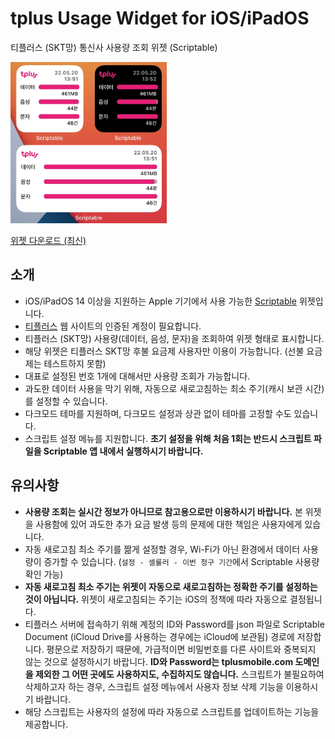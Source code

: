 # tplus Usage Widget for iOS/iPadOS
티플러스 (SKT망) 통신사 사용량 조회 위젯 (Scriptable)

<img src="./assets/widget_preview.jpg" alt="widget_preview" width="250"/>

[위젯 다운로드 (최신)](https://github.com/nerious2/tplus-usage-widget-for-ios/releases/download/Release/tplus_usage_widget.scriptable)

## 소개

- iOS/iPadOS 14 이상을 지원하는 Apple 기기에서 사용 가능한 [Scriptable](https://apps.apple.com/kr/app/scriptable/id1405459188) 위젯입니다.
- [티플러스](https://www.tplusmobile.com/) 웹 사이트의 인증된 계정이 필요합니다.
- 티플러스 (SKT망) 사용량(데이터, 음성, 문자)을 조회하여 위젯 형태로 표시합니다.
- 해당 위젯은 티플러스 SKT망 후불 요금제 사용자만 이용이 가능합니다. (선불 요금제는 테스트하지 못함)
- 대표로 설정된 번호 1개에 대해서만 사용량 조회가 가능합니다.
- 과도한 데이터 사용을 막기 위해, 자동으로 새로고침하는 최소 주기(캐시 보관 시간)를 설정할 수 있습니다.
- 다크모드 테마를 지원하며, 다크모드 설정과 상관 없이 테마를 고정할 수도 있습니다.
- 스크립트 설정 메뉴를 지원합니다. **초기 설정을 위해 처음 1회는 반드시 스크립트 파일을 Scriptable 앱 내에서 실행하시기 바랍니다.**

## 유의사항

- **사용량 조회는 실시간 정보가 아니므로 참고용으로만 이용하시기 바랍니다.** 본 위젯을 사용함에 있어 과도한 추가 요금 발생 등의 문제에 대한 책임은 사용자에게 있습니다.
- 자동 새로고침 최소 주기를 짦게 설정할 경우, Wi-Fi가 아닌 환경에서 데이터 사용량이 증가할 수 있습니다. (`설정 - 셀룰러 - 이번 청구 기간`에서 Scriptable 사용량 확인 가능)
- **자동 새로고침 최소 주기는 위젯이 자동으로 새로고침하는 정확한 주기를 설정하는 것이 아닙니다.** 위젯이 새로고침되는 주기는 iOS의 정책에 따라 자동으로 결정됩니다.
- 티플러스 서버에 접속하기 위해 계정의 ID와 Password를 json 파일로 Scriptable Document (iCloud Drive를 사용하는 경우에는 iCloud에 보관됨) 경로에 저장합니다. 평문으로 저장하기 때문에, 가급적이면 비밀번호를 다른 사이트와 중복되지 않는 것으로 설정하시기 바랍니다. **ID와 Password는 tplusmobile.com 도메인을 제외한 그 어떤 곳에도 사용하지도, 수집하지도 않습니다.** 스크립트가 불필요하여 삭제하고자 하는 경우, 스크립트 설정 메뉴에서 사용자 정보 삭제 기능을 이용하시기 바랍니다.
- 해당 스크립트는 사용자의 설정에 따라 자동으로 스크립트를 업데이트하는 기능을 제공합니다.